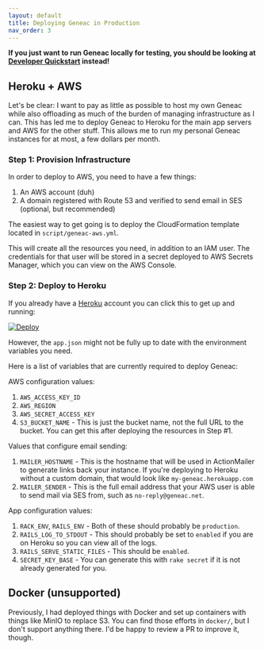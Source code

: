 ```yaml
---
layout: default
title: Deploying Geneac in Production
nav_order: 3
---
```


**If you just want to run Geneac locally for testing, you should be looking at [Developer Quickstart](Development/quickstart.md) instead!**

## Heroku + AWS

Let's be clear: I want to pay as little as possible to host my own Geneac while also offloading
as much of the burden of managing infrastructure as I can. This has led me to deploy Geneac
to Heroku for the main app servers and AWS for the other stuff. This allows me to run my
personal Geneac instances for at most, a few dollars per month.

### Step 1: Provision Infrastructure

In order to deploy to AWS, you need to have a few things:

1. An AWS account (duh)
1. A domain registered with Route 53 and verified to send email in SES (optional, but recommended)

The easiest way to get going is to deploy the CloudFormation template located in `script/geneac-aws.yml`.

This will create all the resources you need, in addition to an IAM user. The credentials for that user
will be stored in a secret deployed to AWS Secrets Manager, which you can view on the AWS Console.

### Step 2: Deploy to Heroku

If you already have a [Heroku](https://heroku.com) account you can click this to get up and running:

[![Deploy](https://www.herokucdn.com/deploy/button.svg)](https://heroku.com/deploy?template=https://github.com/mrysav/geneac)

However, the `app.json` might not be fully up to date with the environment variables you need.

Here is a list of variables that are currently required to deploy Geneac:

AWS configuration values:

1. `AWS_ACCESS_KEY_ID`
1. `AWS_REGION`
1. `AWS_SECRET_ACCESS_KEY`
1. `S3_BUCKET_NAME` - This is just the bucket name, not the full URL to the bucket. You can get this after deploying the resources in Step \#1.

Values that configure email sending:

1. `MAILER_HOSTNAME` - This is the hostname that will be used in ActionMailer to generate links back your instance. If you're deploying to Heroku without a custom domain, that would look like `my-geneac.herokuapp.com`
1. `MAILER_SENDER` - This is the full email address that your AWS user is able to send mail via SES from, such as `no-reply@geneac.net`.

App configuration values:

1. `RACK_ENV`, `RAILS_ENV` - Both of these should probably be `production`.
1. `RAILS_LOG_TO_STDOUT` - This should probably be set to `enabled` if you are on Heroku so you can view all of the logs.
1. `RAILS_SERVE_STATIC_FILES` - This should be `enabled`.
1. `SECRET_KEY_BASE` - You can generate this with `rake secret` if it is not already generated for you.

## Docker (unsupported)

Previously, I had deployed things with Docker and set up containers with things like MinIO to replace S3. You can find those efforts in `docker/`, but I don't support anything there. I'd be happy to review a PR to improve it, though.
